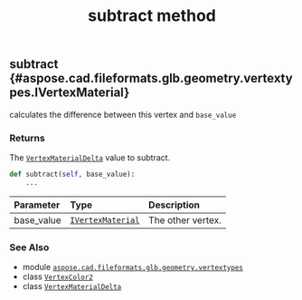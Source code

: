 ﻿---
title: subtract method
second_title: Aspose.CAD for Python via .NET API References
description: 
type: docs
weight: 50
url: /python-net/aspose.cad.fileformats.glb.geometry.vertextypes/vertexcolor2/subtract/
is_root: false
---

## subtract {#aspose.cad.fileformats.glb.geometry.vertextypes.IVertexMaterial}

calculates the difference between this vertex and `base_value`


### Returns 


The [`VertexMaterialDelta`](/cad/python-net/aspose.cad.fileformats.glb.geometry.vertextypes/vertexmaterialdelta) value to subtract.


```python
def subtract(self, base_value):
    ...
```


| Parameter | Type | Description |
| :- | :- | :- |
| base_value | [`IVertexMaterial`](/cad/python-net/aspose.cad.fileformats.glb.geometry.vertextypes/ivertexmaterial) | The other vertex. |



### See Also
* module [`aspose.cad.fileformats.glb.geometry.vertextypes`](../../)
* class [`VertexColor2`](/cad/python-net/aspose.cad.fileformats.glb.geometry.vertextypes/vertexcolor2)
* class [`VertexMaterialDelta`](/cad/python-net/aspose.cad.fileformats.glb.geometry.vertextypes/vertexmaterialdelta)
